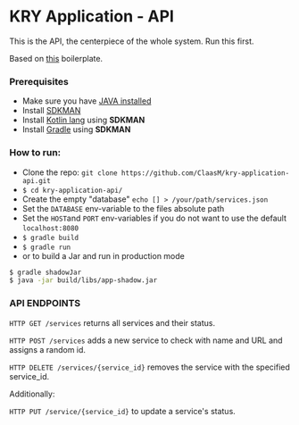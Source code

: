 # KRY Application - API

This is the API, the centerpiece of the whole system. Run this first.

Based on [this](https://github.com/kanzitelli/kotlin-vertx-boilerplate) boilerplate.

### Prerequisites
* Make sure you have [JAVA installed](https://www.java.com/en/download/help/download_options.xml)
* Install [SDKMAN](http://sdkman.io/install.html)
* Install [Kotlin lang](https://kotlinlang.org/docs/tutorials/command-line.html#downloading-the-compiler) using **SDKMAN**
* Install [Gradle](https://gradle.org/install/) using **SDKMAN**

### How to run:

* Clone the repo: `git clone https://github.com/ClaasM/kry-application-api.git`
* `$ cd kry-application-api/`
* Create the empty "database" `echo [] > /your/path/services.json`
* Set the `DATABASE` env-variable to the files absolute path
* Set the `HOST`and `PORT` env-variables if you do not want to use the default `localhost:8080`
* `$ gradle build`
* `$ gradle run`
* or to build a Jar and run in production mode
```sh
$ gradle shadowJar
$ java -jar build/libs/app-shadow.jar
``` 


### API ENDPOINTS

`HTTP GET /services` returns all services and their status.

`HTTP POST /services` adds a new service to check with name and URL and
assigns a random id.

`HTTP DELETE /services/{service_id}` removes the service with the
specified service_id.

Additionally:

`HTTP PUT /service/{service_id}` to update a service's status.